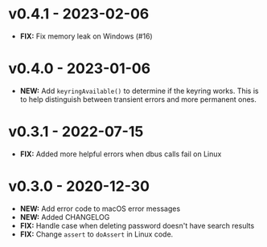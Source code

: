 # v0.4.1 - 2023-02-06

- **FIX:** Fix memory leak on Windows (#16)

# v0.4.0 - 2023-01-06

- **NEW:** Add `keyringAvailable()` to determine if the keyring works. This is to help distinguish between transient errors and more permanent ones.

# v0.3.1 - 2022-07-15

- **FIX:** Added more helpful errors when dbus calls fail on Linux

# v0.3.0 - 2020-12-30

- **NEW:** Add error code to macOS error messages
- **NEW:** Added CHANGELOG
- **FIX:** Handle case when deleting password doesn't have search results
- **FIX:** Change `assert` to `doAssert` in Linux code.

